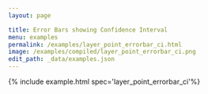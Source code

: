 ```yaml
---
layout: page

title: Error Bars showing Confidence Interval
menu: examples
permalink: /examples/layer_point_errorbar_ci.html
image: /examples/compiled/layer_point_errorbar_ci.png
edit_path: _data/examples.json
---
```




{% include example.html spec='layer_point_errorbar_ci'%}
